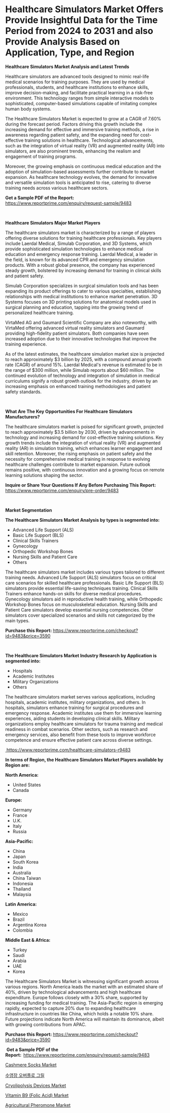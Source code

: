 <p><h1>Healthcare Simulators Market Offers Provide Insightful Data for the Time Period from 2024 to 2031 and also Provide Analysis Based on Application, Type, and Region</h1></p><p><strong>Healthcare Simulators Market Analysis and Latest Trends</strong></p>
<p><p>Healthcare simulators are advanced tools designed to mimic real-life medical scenarios for training purposes. They are used by medical professionals, students, and healthcare institutions to enhance skills, improve decision-making, and facilitate practical learning in a risk-free environment. This technology ranges from simple interactive models to sophisticated, computer-based simulations capable of imitating complex human body systems.</p><p>The Healthcare Simulators Market is expected to grow at a CAGR of 7.60% during the forecast period. Factors driving this growth include the increasing demand for effective and immersive training methods, a rise in awareness regarding patient safety, and the expanding need for cost-effective training solutions in healthcare. Technological advancements, such as the integration of virtual reality (VR) and augmented reality (AR) into simulators, are also prominent trends, enhancing the realism and engagement of training programs. </p><p>Moreover, the growing emphasis on continuous medical education and the adoption of simulation-based assessments further contribute to market expansion. As healthcare technology evolves, the demand for innovative and versatile simulation tools is anticipated to rise, catering to diverse training needs across various healthcare sectors.</p></p>
<p><strong>Get a Sample PDF of the Report:&nbsp;</strong> <a href="https://www.reportprime.com/enquiry/request-sample/9483">https://www.reportprime.com/enquiry/request-sample/9483</a></p>
<p>&nbsp;</p>
<p><strong>Healthcare Simulators Major Market Players</strong></p>
<p><p>The healthcare simulators market is characterized by a range of players offering diverse solutions for training healthcare professionals. Key players include Laerdal Medical, Simulab Corporation, and 3D Systems, which provide sophisticated simulation technologies to enhance medical education and emergency response training. Laerdal Medical, a leader in the field, is known for its advanced CPR and emergency simulation products. With a robust global presence, the company has experienced steady growth, bolstered by increasing demand for training in clinical skills and patient safety.</p><p>Simulab Corporation specializes in surgical simulation tools and has been expanding its product offerings to cater to various specialties, establishing relationships with medical institutions to enhance market penetration. 3D Systems focuses on 3D printing solutions for anatomical models used in surgical planning and education, tapping into the growing trend of personalized healthcare training.</p><p>VirtaMed AG and Gaumard Scientific Company are also noteworthy, with VirtaMed offering advanced virtual reality simulators and Gaumard providing high-fidelity patient simulators. Both companies have seen increased adoption due to their innovative technologies that improve the training experience.</p><p>As of the latest estimates, the healthcare simulation market size is projected to reach approximately $3 billion by 2025, with a compound annual growth rate (CAGR) of around 15%. Laerdal Medical's revenue is estimated to be in the range of $300 million, while Simulab reports about $60 million. The continued evolution of technology and integration of simulation in medical curriculums signify a robust growth outlook for the industry, driven by an increasing emphasis on enhanced training methodologies and patient safety standards.</p></p>
<p>&nbsp;</p>
<p><strong>What Are The Key Opportunities For Healthcare Simulators Manufacturers?</strong></p>
<p><p>The healthcare simulators market is poised for significant growth, projected to reach approximately $3.5 billion by 2030, driven by advancements in technology and increasing demand for cost-effective training solutions. Key growth trends include the integration of virtual reality (VR) and augmented reality (AR) in simulation training, which enhances learner engagement and skill retention. Moreover, the rising emphasis on patient safety and the necessity for comprehensive medical training in response to evolving healthcare challenges contribute to market expansion. Future outlook remains positive, with continuous innovation and a growing focus on remote learning solutions shaping the sector.</p></p>
<p><strong>Inquire or Share Your Questions If Any Before Purchasing This Report:</strong> <a href="https://www.reportprime.com/enquiry/pre-order/9483">https://www.reportprime.com/enquiry/pre-order/9483</a></p>
<p>&nbsp;</p>
<p><strong>Market Segmentation</strong></p>
<p><strong>The Healthcare Simulators Market Analysis by types is segmented into:</strong></p>
<p><ul><li>Advanced Life Support (ALS)</li><li>Basic Life Support (BLS)</li><li>Clinical Skills Trainers</li><li>Gynecology</li><li>Orthopedic Workshop Bones</li><li>Nursing Skills and Patient Care</li><li>Others</li></ul></p>
<p><p>The healthcare simulators market includes various types tailored to different training needs. Advanced Life Support (ALS) simulators focus on critical care scenarios for skilled healthcare professionals. Basic Life Support (BLS) simulators provide essential life-saving techniques training. Clinical Skills Trainers enhance hands-on skills for diverse medical procedures. Gynecology simulators aid in reproductive health training, while Orthopedic Workshop Bones focus on musculoskeletal education. Nursing Skills and Patient Care simulators develop essential nursing competencies. Other simulators cover specialized scenarios and skills not categorized by the main types.</p></p>
<p><strong>Purchase this Report:&nbsp;</strong><a href="https://www.reportprime.com/checkout?id=9483&price=3590">https://www.reportprime.com/checkout?id=9483&price=3590</a></p>
<p>&nbsp;</p>
<p><strong>The Healthcare Simulators Market Industry Research by Application is segmented into:</strong></p>
<p><ul><li>Hospitals</li><li>Academic Institutes</li><li>Military Organizations</li><li>Others</li></ul></p>
<p><p>The healthcare simulators market serves various applications, including hospitals, academic institutes, military organizations, and others. In hospitals, simulators enhance training for surgical procedures and emergency response. Academic institutes use them for immersive learning experiences, aiding students in developing clinical skills. Military organizations employ healthcare simulators for trauma training and medical readiness in combat scenarios. Other sectors, such as research and emergency services, also benefit from these tools to improve workforce competence and ensure effective patient care across diverse settings.</p></p>
<p><a href="https://www.reportprime.com/healthcare-simulators-r9483">&nbsp;https://www.reportprime.com/healthcare-simulators-r9483</a></p>
<p><strong>In terms of Region, the Healthcare Simulators Market Players available by Region are:</strong></p>
<p>
    <p> <strong> North America: </strong>
        <ul>
            <li>United States</li>
            <li>Canada</li>
        </ul>
        </p> 
    <p> <strong> Europe: </strong>
        <ul>
            <li>Germany</li>
            <li>France</li>
            <li>U.K.</li>
            <li>Italy</li>
            <li>Russia</li>
        </ul>
        </p> 
    <p> <strong> Asia-Pacific: </strong>
        <ul>
            <li>China</li>
            <li>Japan</li>
            <li>South Korea</li>
            <li>India</li>
            <li>Australia</li>
            <li>China Taiwan</li>
            <li>Indonesia</li>
            <li>Thailand</li>
            <li>Malaysia</li>
        </ul>
        </p> 
    <p> <strong> Latin America: </strong>
        <ul>
            <li>Mexico</li>
            <li>Brazil</li>
            <li>Argentina Korea</li>
            <li>Colombia</li>
        </ul>
        </p> 
    <p> <strong> Middle East & Africa: </strong>
        <ul>
            <li>Turkey</li>
            <li>Saudi</li>
            <li>Arabia</li>
            <li>UAE</li>
            <li>Korea</li>
        </ul>
    </p>
    </p>
<p><p>The Healthcare Simulators Market is witnessing significant growth across various regions. North America leads the market with an estimated share of 40%, driven by technological advancements and high healthcare expenditure. Europe follows closely with a 30% share, supported by increasing funding for medical training. The Asia-Pacific region is emerging rapidly, expected to capture 20% due to expanding healthcare infrastructure in countries like China, which holds a notable 10% share. Future projections indicate North America will maintain its dominance, albeit with growing contributions from APAC.</p></p>
<p><strong>Purchase this Report: </strong><a href="https://www.reportprime.com/checkout?id=9483&price=3590">https://www.reportprime.com/checkout?id=9483&price=3590</a></p>
<p>&nbsp;<strong>Get a Sample PDF of the Report:&nbsp;&nbsp;</strong><a href="https://www.reportprime.com/enquiry/request-sample/9483">https://www.reportprime.com/enquiry/request-sample/9483</a></p>
<p><strong></strong></p>
<p><p><a href="https://www.linkedin.com/pulse/global-cashmere-socks-market-trends-analysis-future-growth-veyzc?trackingId=81SfNrVGR56AQ6QDCLdwBQ%3D%3D">Cashmere Socks Market</a></p><p><a href="https://medium.com/@eunicevaughan35/%EC%84%B8%EA%B3%84-swimming-pool-overflow-grill-market-%EC%9D%80-2024%EC%97%90%EC%84%9C-2031%EB%A1%9C-%EC%97%B0%ED%8F%89%EA%B7%A0-%EC%A6%9D%EA%B0%80%EC%9C%A8%EC%9D%84-%EB%B3%B4%EC%9D%BC-%EA%B2%83%EC%9C%BC%EB%A1%9C-%EC%98%88%EC%83%81%EB%90%A9%EB%8B%88%EB%8B%A4-e495cac5e341">수영장 오버플로 그릴</a></p><p><a href="https://github.com/prosalinda88/Market-Research-Report-List-6/blob/main/cryolipolysis-devices-market.md">Cryolipolysis Devices Market</a></p><p><a href="https://issuu.com/reportprime-2/docs/vitamin-b9-folic-acid-market-size-2_31eb07e2063af9">Vitamin B9 (Folic Acid) Market</a></p><p><a href="https://medium.com/@andrew.gibson967/the-agricultural-pheromone-market-is-experiencing-higher-than-anticipated-demand-compared-to-f41b751577d2">Agricultural Pheromone Market</a></p></p>